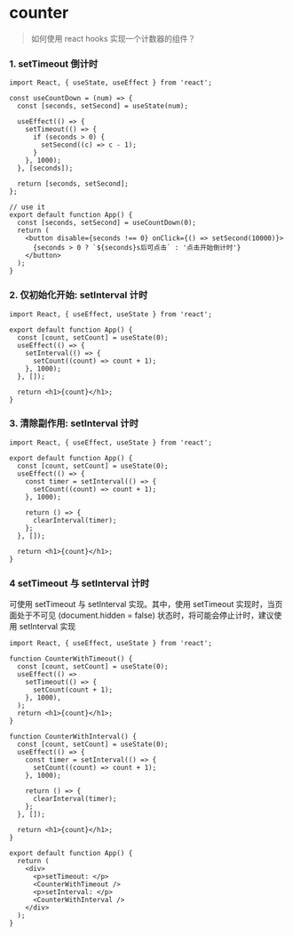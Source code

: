 # counter

> 如何使用 react hooks 实现一个计数器的组件？

### 1. setTimeout 倒计时

```tsx
import React, { useState, useEffect } from 'react';

const useCountDown = (num) => {
  const [seconds, setSecond] = useState(num);

  useEffect(() => {
    setTimeout(() => {
      if (seconds > 0) {
        setSecond((c) => c - 1);
      }
    }, 1000);
  }, [seconds]);

  return [seconds, setSecond];
};

// use it
export default function App() {
  const [seconds, setSecond] = useCountDown(0);
  return (
    <button disable={seconds !== 0} onClick={() => setSecond(10000)}>
      {seconds > 0 ? `${seconds}s后可点击` : '点击开始倒计时'}
    </button>
  );
}
```

### 2. 仅初始化开始: setInterval 计时

```tsx
import React, { useEffect, useState } from 'react';

export default function App() {
  const [count, setCount] = useState(0);
  useEffect(() => {
    setInterval(() => {
      setCount((count) => count + 1);
    }, 1000);
  }, []);

  return <h1>{count}</h1>;
}
```

### 3. 清除副作用: setInterval 计时

```tsx
import React, { useEffect, useState } from 'react';

export default function App() {
  const [count, setCount] = useState(0);
  useEffect(() => {
    const timer = setInterval(() => {
      setCount((count) => count + 1);
    }, 1000);

    return () => {
      clearInterval(timer);
    };
  }, []);

  return <h1>{count}</h1>;
}
```

### 4 setTimeout 与 setInterval 计时

可使用 setTimeout 与 setInterval 实现。其中，使用 setTimeout 实现时，当页面处于不可见 (document.hidden = false) 状态时，将可能会停止计时，建议使用 setInterval 实现

```tsx
import React, { useEffect, useState } from 'react';

function CounterWithTimeout() {
  const [count, setCount] = useState(0);
  useEffect(() =>
    setTimeout(() => {
      setCount(count + 1);
    }, 1000),
  );
  return <h1>{count}</h1>;
}

function CounterWithInterval() {
  const [count, setCount] = useState(0);
  useEffect(() => {
    const timer = setInterval(() => {
      setCount((count) => count + 1);
    }, 1000);

    return () => {
      clearInterval(timer);
    };
  }, []);

  return <h1>{count}</h1>;
}

export default function App() {
  return (
    <div>
      <p>setTimeout: </p>
      <CounterWithTimeout />
      <p>setInterval: </p>
      <CounterWithInterval />
    </div>
  );
}
```
